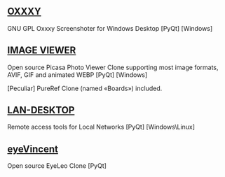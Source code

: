 
## [OXXXY](https://github.com/sergkrumas/oxxxy)
GNU GPL Oxxxy Screenshoter for Windows Desktop [PyQt] [Windows]

## [IMAGE VIEWER](https://github.com/sergkrumas/image_viewer)
Open source Picasa Photo Viewer Clone supporting most image formats, AVIF, GIF and animated WEBP [PyQt] [Windows]

[Peculiar] PureRef Clone (named «Boards») included.

## [LAN-DESKTOP](https://github.com/sergkrumas/lan_desktop)
Remote access tools for Local Networks [PyQt] [Windows\Linux]

## [eyeVincent](https://github.com/sergkrumas/eye_vincent)
Open source EyeLeo Clone [PyQt]
